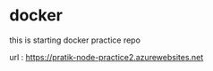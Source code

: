 # docker

this is starting docker practice repo

url : https://pratik-node-practice2.azurewebsites.net

